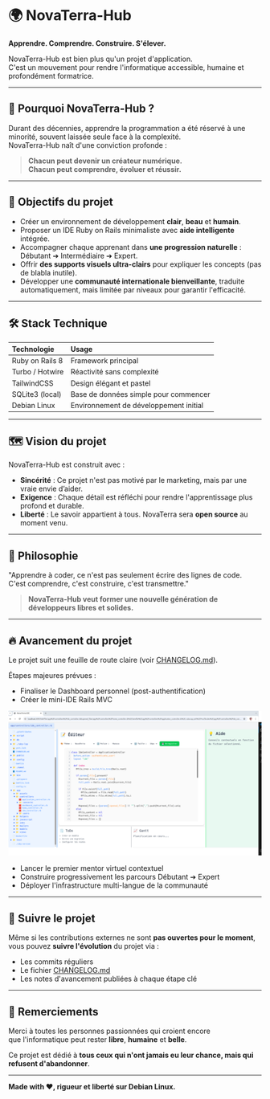 # 🌍 NovaTerra-Hub

**Apprendre. Comprendre. Construire. S'élever.**

NovaTerra-Hub est bien plus qu'un projet d'application.  
C'est un mouvement pour rendre l'informatique accessible, humaine et profondément formatrice.

---

## 🚀 Pourquoi NovaTerra-Hub ?

Durant des décennies, apprendre la programmation a été réservé à une minorité, souvent laissée seule face à la complexité.  
NovaTerra-Hub naît d'une conviction profonde :

> **Chacun peut devenir un créateur numérique.**  
> **Chacun peut comprendre, évoluer et réussir.**

---

## 🎯 Objectifs du projet

- Créer un environnement de développement **clair**, **beau** et **humain**.
- Proposer un IDE Ruby on Rails minimaliste avec **aide intelligente** intégrée.
- Accompagner chaque apprenant dans **une progression naturelle** : Débutant ➔ Intermédiaire ➔ Expert.
- Offrir **des supports visuels ultra-clairs** pour expliquer les concepts (pas de blabla inutile).
- Développer une **communauté internationale bienveillante**, traduite automatiquement, mais limitée par niveaux pour garantir l'efficacité.

---

## 🛠 Stack Technique

| Technologie | Usage |
|:------------|:------|
| Ruby on Rails 8 | Framework principal |
| Turbo / Hotwire | Réactivité sans complexité |
| TailwindCSS | Design élégant et pastel |
| SQLite3 (local) | Base de données simple pour commencer |
| Debian Linux | Environnement de développement initial |

---

## 🗺️ Vision du projet

NovaTerra-Hub est construit avec :

- **Sincérité** : Ce projet n'est pas motivé par le marketing, mais par une vraie envie d’aider.
- **Exigence** : Chaque détail est réfléchi pour rendre l'apprentissage plus profond et durable.
- **Liberté** : Le savoir appartient à tous. NovaTerra sera **open source** au moment venu.

---

## 📜 Philosophie

"Apprendre à coder, ce n'est pas seulement écrire des lignes de code.  
C'est comprendre, c'est construire, c'est transmettre."

> **NovaTerra-Hub veut former une nouvelle génération de développeurs libres et solides.**

---

## 🔥 Avancement du projet

Le projet suit une feuille de route claire (voir [CHANGELOG.md](./CHANGELOG.md)).

Étapes majeures prévues :

- Finaliser le Dashboard personnel (post-authentification)
- Créer le mini-IDE Rails MVC

![Aperçu de l’IDE avec panneaux redimensionnables](docs/images/novaterra-ide-1.png)

- Lancer le premier mentor virtuel contextuel
- Construire progressivement les parcours Débutant ➔ Expert
- Déployer l'infrastructure multi-langue de la communauté

---

## 🙌 Suivre le projet

Même si les contributions externes ne sont **pas ouvertes pour le moment**,  
vous pouvez **suivre l'évolution** du projet via :

- Les commits réguliers
- Le fichier [CHANGELOG.md](./CHANGELOG.md)
- Les notes d'avancement publiées à chaque étape clé

---

## 📣 Remerciements

Merci à toutes les personnes passionnées qui croient encore  
que l'informatique peut rester **libre**, **humaine** et **belle**.

Ce projet est dédié à **tous ceux qui n'ont jamais eu leur chance, mais qui refusent d'abandonner**.

---

**Made with ❤️, rigueur et liberté sur Debian Linux.**
